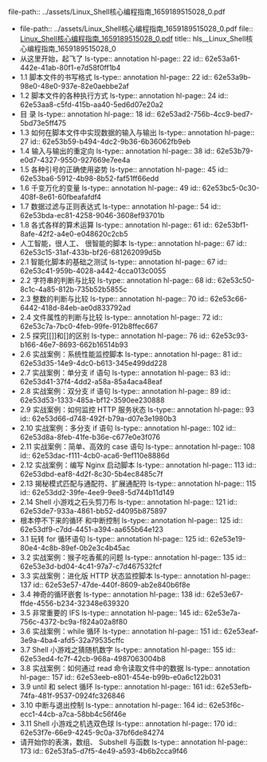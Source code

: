 file-path:: ../assets/Linux_Shell核心编程指南_1659189515028_0.pdf

- file-path:: ../assets/Linux_Shell核心编程指南_1659189515028_0.pdf
  file:: [Linux_Shell核心编程指南_1659189515028_0.pdf](../assets/Linux_Shell核心编程指南_1659189515028_0.pdf)
  title:: hls__Linux_Shell核心编程指南_1659189515028_0
- 从这里开始，起飞了
  ls-type:: annotation
  hl-page:: 22
  id:: 62e53a61-442e-41ab-80f1-e7d58f0ff1b4
- 1.1 脚本文件的书写格式
  ls-type:: annotation
  hl-page:: 22
  id:: 62e53a9b-98e0-48e0-937e-82e0aebbe2af
- 1.2 脚本文件的各种执行方式
  ls-type:: annotation
  hl-page:: 24
  id:: 62e53aa8-c5fd-415b-aa40-5ed6d07e20a2
- 目 录
  ls-type:: annotation
  hl-page:: 18
  id:: 62e53ad2-756b-4cc9-bed7-5bd73e5ff475
- 1.3 如何在脚本文件中实现数据的输入与输出
  ls-type:: annotation
  hl-page:: 27
  id:: 62e53b59-b494-4dc2-9b36-6b36062fb9eb
- 1.4 输入与输出的重定向
  ls-type:: annotation
  hl-page:: 38
  id:: 62e53b79-e0d7-4327-9550-927669e7ee4a
- 1.5 各种引号的正确使用姿势
  ls-type:: annotation
  hl-page:: 45
  id:: 62e53ba6-5912-4b98-8b52-faf51ff66edd
- 1.6 千变万化的变量
  ls-type:: annotation
  hl-page:: 49
  id:: 62e53bc5-0c30-408f-8e61-60fbeafafdf4
- 1.7 数据过滤与正则表达式
  ls-type:: annotation
  hl-page:: 54
  id:: 62e53bda-ec81-4258-9046-3608ef93701b
- 1.8 各式各样的算术运算
  ls-type:: annotation
  hl-page:: 61
  id:: 62e53bf1-8afe-42f2-a4e0-e048620c2cb5
- 人工智能，很人工、 很智能的脚本
  ls-type:: annotation
  hl-page:: 67
  id:: 62e53c15-31af-433b-bf26-681262099d5b
- 2.1 智能化脚本的基础之测试
  ls-type:: annotation
  hl-page:: 67
  id:: 62e53c41-959b-4028-a442-4cca013c0055
- 2.2 字符串的判断与比较
  ls-type:: annotation
  hl-page:: 68
  id:: 62e53c50-8c1c-4a85-812b-735b52b5855c
- 2.3 整数的判断与比较
  ls-type:: annotation
  hl-page:: 70
  id:: 62e53c66-6442-418d-84eb-ae0d833792ad
- 2.4 文件属性的判断与比较
  ls-type:: annotation
  hl-page:: 72
  id:: 62e53c7a-7bc0-4feb-99fe-912b8ffec667
- 2.5 探究[[]]和[]的区别
  ls-type:: annotation
  hl-page:: 76
  id:: 62e53c93-b166-46e7-8693-662b16514b93
- 2.6 实战案例：系统性能监控脚本
  ls-type:: annotation
  hl-page:: 81
  id:: 62e53d35-14e9-4dc0-b613-345e499dd228
- 2.7 实战案例：单分支 if 语句
  ls-type:: annotation
  hl-page:: 83
  id:: 62e53d41-37f4-4dd2-a58a-85a4aca48eaf
- 2.8 实战案例：双分支 if 语句
  ls-type:: annotation
  hl-page:: 89
  id:: 62e53d53-1333-485a-bf12-3590ee230888
- 2.9 实战案例：如何监控 HTTP 服务状态
  ls-type:: annotation
  hl-page:: 93
  id:: 62e53d66-d748-492f-b79a-d07e3e1980b3
- 2.10 实战案例：多分支 if 语句
  ls-type:: annotation
  hl-page:: 102
  id:: 62e53d8a-8feb-41fe-b36e-c677e0e3f076
- 2.11 实战案例：简单、高效的 case 语句
  ls-type:: annotation
  hl-page:: 108
  id:: 62e53dac-f111-4cb0-aca6-9ef110e8886d
- 2.12 实战案例：编写 Nginx 启动脚本
  ls-type:: annotation
  hl-page:: 113
  id:: 62e53dbd-eaf8-4d2f-8c30-5b4ec8485c7f
- 2.13 揭秘模式匹配与通配符、扩展通配符
  ls-type:: annotation
  hl-page:: 115
  id:: 62e53dd2-39fe-4ee9-9ee8-5d744b11d149
- 2.14 Shell 小游戏之石头剪刀布
  ls-type:: annotation
  hl-page:: 121
  id:: 62e53de7-933a-4861-bb52-d4095b875897
- 根本停不下来的循环 和中断控制
  ls-type:: annotation
  hl-page:: 125
  id:: 62e53df9-c7dd-4451-a394-aa655b64e123
- 3.1 玩转 for 循环语句
  ls-type:: annotation
  hl-page:: 125
  id:: 62e53e19-80e4-4c8b-89ef-0b2e3c4b45ac
- 3.2 实战案例：猴子吃香蕉的问题
  ls-type:: annotation
  hl-page:: 135
  id:: 62e53e3d-bd04-4c41-97a7-c7d467532fcf
- 3.3 实战案例：进化版 HTTP 状态监控脚本
  ls-type:: annotation
  hl-page:: 137
  id:: 62e53e57-47de-440f-8609-ab2e840b6f8e
- 3.4 神奇的循环嵌套
  ls-type:: annotation
  hl-page:: 138
  id:: 62e53e67-ffde-4556-b234-32348e639320
- 3.5 非常重要的 IFS
  ls-type:: annotation
  hl-page:: 145
  id:: 62e53e7a-756c-4372-bc9a-f824a02a8f80
- 3.6 实战案例：while 循环
  ls-type:: annotation
  hl-page:: 151
  id:: 62e53eaf-3e9a-4ba4-afd5-32a79535cffc
- 3.7 Shell 小游戏之猜随机数字
  ls-type:: annotation
  hl-page:: 155
  id:: 62e53ed4-fc7f-42cb-968a-4987063004b8
- 3.8 实战案例：如何通过 read 命令读取文件中的数据
  ls-type:: annotation
  hl-page:: 157
  id:: 62e53eeb-e801-454e-b99b-e0a6c122b031
- 3.9 until 和 select 循环
  ls-type:: annotation
  hl-page:: 161
  id:: 62e53efb-74fa-481f-9537-0924fc326846
- 3.10 中断与退出控制
  ls-type:: annotation
  hl-page:: 164
  id:: 62e53f6c-ecc1-44cb-a7ca-58bb4c56f46e
- 3.11 Shell 小游戏之机选双色球
  ls-type:: annotation
  hl-page:: 170
  id:: 62e53f7e-66e9-4245-9c0a-37bf6de84274
- 请开始你的表演，数组、 Subshell 与函数
  ls-type:: annotation
  hl-page:: 173
  id:: 62e53fa5-d7f5-4e49-a593-4b6b2cca9f46